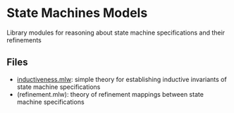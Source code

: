 
# State Machines Models

Library modules for reasoning about state machine specifications and their refinements

## Files 

  * [inductiveness.mlw](inductiveness.mlw): simple theory for establishing inductive invariants of state machine specifications
  * (refinement.mlw): theory of refinement mappings between state machine specifications
